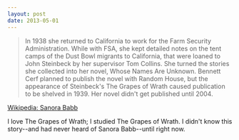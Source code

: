 ```yaml
---
layout: post
date: 2013-05-01
---
```


>In 1938 she returned to California to work for the Farm Security Administration. While with FSA, she kept detailed notes on the tent camps of the Dust Bowl migrants to California, that were loaned to John Steinbeck by her supervisor Tom Collins. She turned the stories she collected into her novel, Whose Names Are Unknown. Bennett Cerf planned to publish the novel with Random House, but the appearance of Steinbeck's The Grapes of Wrath caused publication to be shelved in 1939. Her novel didn't get published until 2004.  

[Wikipedia: Sanora Babb](https://en.wikipedia.org/wiki/Sanora_Babb)

I love The Grapes of Wrath; I studied The Grapes of Wrath. I didn't know this story--and had never heard of Sanora Babb--until right now. 
